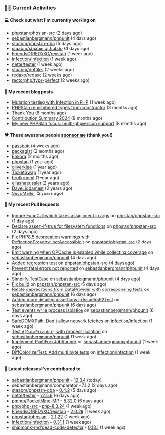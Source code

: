 ### 👨‍💻 Current Activities


#### 💻 Check out what I'm currently working on

- [phpstan/phpstan-src](https://github.com/phpstan/phpstan-src) (2 days ago)
- [sebastianbergmann/phpunit](https://github.com/sebastianbergmann/phpunit) (4 days ago)
- [staabm/phpstan-dba](https://github.com/staabm/phpstan-dba) (5 days ago)
- [staabm/staabm.github.io](https://github.com/staabm/staabm.github.io) (6 days ago)
- [FriendsOfREDAXO/rexstan](https://github.com/FriendsOfREDAXO/rexstan) (1 week ago)
- [infection/infection](https://github.com/infection/infection) (1 week ago)
- [nette/tester](https://github.com/nette/tester) (1 week ago)
- [staabm/dotfiles](https://github.com/staabm/dotfiles) (2 weeks ago)
- [redaxo/redaxo](https://github.com/redaxo/redaxo) (2 weeks ago)
- [rectorphp/type-perfect](https://github.com/rectorphp/type-perfect) (2 weeks ago)


#### 📜 My recent blog posts

- [Mutation testing with Infection in PHP](https://staabm.github.io/2025/08/01/infection-php-mutation-testing.html) (1 week ago)
- [PHPStan remembered types from constructor](https://staabm.github.io/2025/04/15/phpstan-remember-constructor-types.html) (3 months ago)
- [Thank You](https://staabm.github.io/2025/01/24/thank-you.html) (6 months ago)
- [Contribution Summary 2024](https://staabm.github.io/2024/12/11/contribution-summary-2024.html) (8 months ago)
- [My new PHPStan focus: multi-phpversion support](https://staabm.github.io/2024/11/28/phpstan-php-version-in-scope.html) (8 months ago)


#### ❤️ These awesome people [sponsor me](https://github.com/sponsors/staabm) (thank you!)

- [passbolt](https://github.com/passbolt) (4 weeks ago)
- [packagist](https://github.com/packagist) (2 months ago)
- [Enkora](https://github.com/Enkora) (2 months ago)
- [phpstan](https://github.com/phpstan) (1 year ago)
- [oliverklee](https://github.com/oliverklee) (1 year ago)
- [TicketSwap](https://github.com/TicketSwap) (1 year ago)
- [brotkrueml](https://github.com/brotkrueml) (1 year ago)
- [eliashaeussler](https://github.com/eliashaeussler) (2 years ago)
- [DaveLiddament](https://github.com/DaveLiddament) (2 years ago)
- [SecuMailer](https://github.com/SecuMailer) (2 years ago)


#### 🔨 My recent Pull Requests

- [Ignore FuncCall which takes assignment in args](https://github.com/phpstan/phpstan-src/pull/4237) on [phpstan/phpstan-src](https://github.com/phpstan/phpstan-src) (1 day ago)
- [Declare assert-if-true for filesystem functions](https://github.com/phpstan/phpstan-src/pull/4234) on [phpstan/phpstan-src](https://github.com/phpstan/phpstan-src) (2 days ago)
- [Fix PHP8.5 deprecation warnings with ReflectionProperty::setAccessible()](https://github.com/phpstan/phpstan-src/pull/4230) on [phpstan/phpstan-src](https://github.com/phpstan/phpstan-src) (2 days ago)
- [Emit warning when OPCache is enabled while collecting coverage](https://github.com/sebastianbergmann/phpunit/pull/6299) on [sebastianbergmann/phpunit](https://github.com/sebastianbergmann/phpunit) (4 days ago)
- [Added regression test](https://github.com/phpstan/phpstan-src/pull/4216) on [phpstan/phpstan-src](https://github.com/phpstan/phpstan-src) (4 days ago)
- [Prevent fatal errors not reported](https://github.com/sebastianbergmann/phpunit/pull/6296) on [sebastianbergmann/phpunit](https://github.com/sebastianbergmann/phpunit) (4 days ago)
- [Simplify TestCase](https://github.com/sebastianbergmann/phpunit/pull/6295) on [sebastianbergmann/phpunit](https://github.com/sebastianbergmann/phpunit) (4 days ago)
- [Fix build](https://github.com/phpstan/phpstan-src/pull/4214) on [phpstan/phpstan-src](https://github.com/phpstan/phpstan-src) (5 days ago)
- [Relate deprecations from DataProvider with corresponding tests](https://github.com/sebastianbergmann/phpunit/pull/6293) on [sebastianbergmann/phpunit](https://github.com/sebastianbergmann/phpunit) (6 days ago)
- [Added more detailed assertions in Issue5592Test](https://github.com/sebastianbergmann/phpunit/pull/6292) on [sebastianbergmann/phpunit](https://github.com/sebastianbergmann/phpunit) (6 days ago)
- [Test events while process isolation](https://github.com/sebastianbergmann/phpunit/pull/6291) on [sebastianbergmann/phpunit](https://github.com/sebastianbergmann/phpunit) (6 days ago)
- [SafeDOMXPath: Don&#39;t allow network fetches](https://github.com/infection/infection/pull/2357) on [infection/infection](https://github.com/infection/infection) (1 week ago)
- [Test `#[DataProvider]` with process isolation](https://github.com/sebastianbergmann/phpunit/pull/6290) on [sebastianbergmann/phpunit](https://github.com/sebastianbergmann/phpunit) (1 week ago)
- [Implement PcntlForkJobRunner](https://github.com/sebastianbergmann/phpunit/pull/6288) on [sebastianbergmann/phpunit](https://github.com/sebastianbergmann/phpunit) (1 week ago)
- [DiffColorizerTest: Add multi byte tests](https://github.com/infection/infection/pull/2354) on [infection/infection](https://github.com/infection/infection) (1 week ago)


#### 🔭 Latest releases I've contributed to

- [sebastianbergmann/phpunit](https://github.com/sebastianbergmann/phpunit) - [12.3.4](https://github.com/sebastianbergmann/phpunit/releases/tag/12.3.4) (today)
- [sebastianbergmann/comparator](https://github.com/sebastianbergmann/comparator) - [7.1.2](https://github.com/sebastianbergmann/comparator/releases/tag/7.1.2) (2 days ago)
- [staabm/phpstan-dba](https://github.com/staabm/phpstan-dba) - [0.4.2](https://github.com/staabm/phpstan-dba/releases/tag/0.4.2) (5 days ago)
- [nette/tester](https://github.com/nette/tester) - [v2.5.6](https://github.com/nette/tester/releases/tag/v2.5.6) (6 days ago)
- [pmmp/PocketMine-MP](https://github.com/pmmp/PocketMine-MP) - [5.32.0](https://github.com/pmmp/PocketMine-MP/releases/tag/5.32.0) (6 days ago)
- [php/php-src](https://github.com/php/php-src) - [php-8.3.24](https://github.com/php/php-src/releases/tag/php-8.3.24) (1 week ago)
- [FriendsOfREDAXO/rexstan](https://github.com/FriendsOfREDAXO/rexstan) - [2.0.26](https://github.com/FriendsOfREDAXO/rexstan/releases/tag/2.0.26) (1 week ago)
- [phpstan/phpstan](https://github.com/phpstan/phpstan) - [2.1.22](https://github.com/phpstan/phpstan/releases/tag/2.1.22) (1 week ago)
- [infection/infection](https://github.com/infection/infection) - [0.31.1](https://github.com/infection/infection/releases/tag/0.31.1) (1 week ago)
- [shipmonk-rnd/dead-code-detector](https://github.com/shipmonk-rnd/dead-code-detector) - [0.13.1](https://github.com/shipmonk-rnd/dead-code-detector/releases/tag/0.13.1) (1 week ago)
